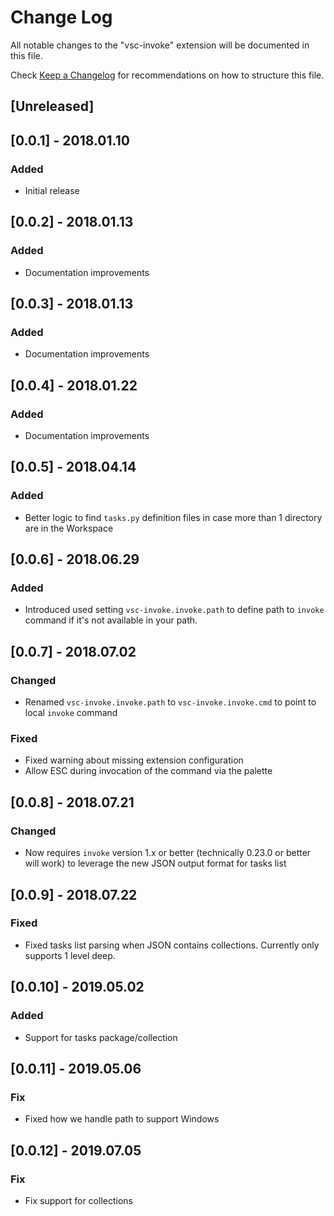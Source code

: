 # Change Log
All notable changes to the "vsc-invoke" extension will be documented in this file.

Check [Keep a Changelog](http://keepachangelog.com/) for recommendations on how to structure this file.

## [Unreleased]

## [0.0.1] - 2018.01.10
### Added
- Initial release

## [0.0.2] - 2018.01.13
### Added
- Documentation improvements

## [0.0.3] - 2018.01.13
### Added
- Documentation improvements

## [0.0.4] - 2018.01.22
### Added
- Documentation improvements

## [0.0.5] - 2018.04.14
### Added
- Better logic to find `tasks.py` definition files in case more than 1 directory are in the Workspace

## [0.0.6] - 2018.06.29
### Added
- Introduced used setting `vsc-invoke.invoke.path` to define path to `invoke` command if it's not available in your path.

## [0.0.7] - 2018.07.02
### Changed
- Renamed `vsc-invoke.invoke.path` to `vsc-invoke.invoke.cmd` to point to local `invoke` command
### Fixed
- Fixed warning about missing extension configuration
- Allow ESC during invocation of the command via the palette

## [0.0.8] - 2018.07.21
### Changed
- Now requires `invoke` version 1.x or better (technically 0.23.0 or better will work) to leverage the new JSON output format for tasks list

## [0.0.9] - 2018.07.22
### Fixed
- Fixed tasks list parsing when JSON contains collections. Currently only supports 1 level deep.

## [0.0.10] - 2019.05.02
### Added
- Support for tasks package/collection

## [0.0.11] - 2019.05.06
### Fix
- Fixed how we handle path to support Windows

## [0.0.12] - 2019.07.05
### Fix
- Fix support for collections
